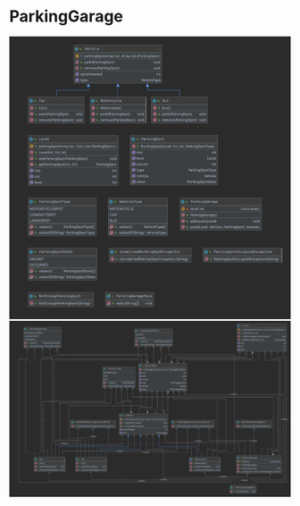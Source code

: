 # ParkingGarage
![alt text](https://github.com/jessiedong1/ParkingGarage/blob/main/UML1.png)
![alt text](https://github.com/jessiedong1/ParkingGarage/blob/main/UML2.png)
